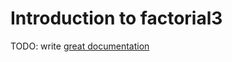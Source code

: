 # Introduction to factorial3

TODO: write [great documentation](http://jacobian.org/writing/what-to-write/)
